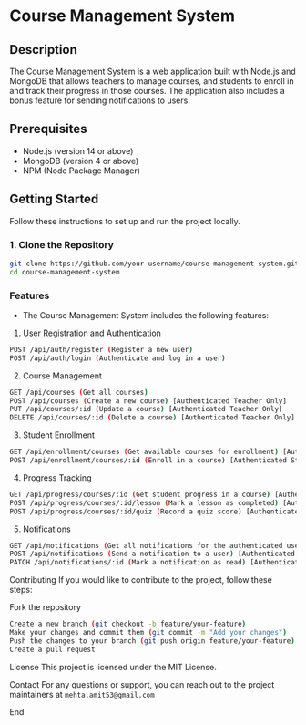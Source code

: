 # Course Management System

## Description
The Course Management System is a web application built with Node.js and MongoDB that allows teachers to manage courses, and students to enroll in and track their progress in those courses. The application also includes a bonus feature for sending notifications to users.

## Prerequisites
- Node.js (version 14 or above)
- MongoDB (version 4 or above)
- NPM (Node Package Manager)

## Getting Started
Follow these instructions to set up and run the project locally.

### 1. Clone the Repository
```bash
git clone https://github.com/your-username/course-management-system.git
cd course-management-system
```

### Features
- The Course Management System includes the following features:

1. User Registration and Authentication
```bash
POST /api/auth/register (Register a new user)
POST /api/auth/login (Authenticate and log in a user)
```

2. Course Management
```bash
GET /api/courses (Get all courses)
POST /api/courses (Create a new course) [Authenticated Teacher Only]
PUT /api/courses/:id (Update a course) [Authenticated Teacher Only]
DELETE /api/courses/:id (Delete a course) [Authenticated Teacher Only]
```

3. Student Enrollment
```bash
GET /api/enrollment/courses (Get available courses for enrollment) [Authenticated Student Only]
POST /api/enrollment/courses/:id (Enroll in a course) [Authenticated Student Only]
```

4. Progress Tracking
```bash
GET /api/progress/courses/:id (Get student progress in a course) [Authenticated Student Only]
POST /api/progress/courses/:id/lesson (Mark a lesson as completed) [Authenticated Student Only]
POST /api/progress/courses/:id/quiz (Record a quiz score) [Authenticated Student Only]
```

5.  Notifications
```bash
GET /api/notifications (Get all notifications for the authenticated user) [Authenticated Student Only]
POST /api/notifications (Send a notification to a user) [Authenticated Teacher Only]
PATCH /api/notifications/:id (Mark a notification as read) [Authenticated Student Only]
```

Contributing
If you would like to contribute to the project, follow these steps:

Fork the repository
```bash
Create a new branch (git checkout -b feature/your-feature)
Make your changes and commit them (git commit -m "Add your changes")
Push the changes to your branch (git push origin feature/your-feature)
Create a pull request
```

License
This project is licensed under the MIT License.

Contact
For any questions or support, you can reach out to the project maintainers at
``` mehta.amit53@gmail.com ```

End
